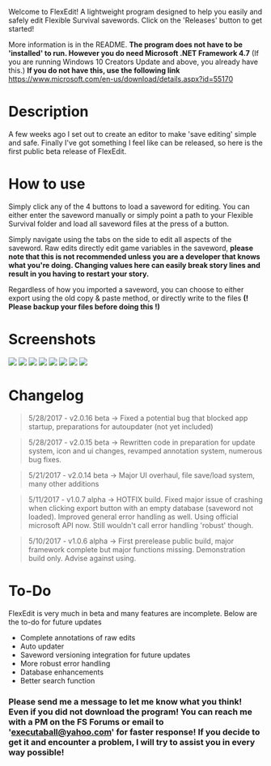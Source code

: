 Welcome to FlexEdit! A lightweight program designed to help you easily and safely edit Flexible Survival savewords. Click on the 'Releases' button to get started! 

More information is in the README. **The program does not have to be 'installed' to run. However you do need Microsoft .NET Framework 4.7** (If you are running Windows 10 Creators Update and above, you already have this.) **If you do not have this, use the following link** https://www.microsoft.com/en-us/download/details.aspx?id=55170

# [](#Description)Description
A few weeks ago I set out to create an editor to make 'save editing' simple and safe. Finally I've got something I feel like can be released, so here is the first public beta release of FlexEdit.

# [](#How_to_use)How to use
Simply click any of the 4 buttons to load a saveword for editing. You can either enter the saveword manually or simply point a path to your Flexible Survival folder and load all saveword files at the press of a button. 

Simply navigate using the tabs on the side to edit all aspects of the saveword. Raw edits directly edit game variables in the saveword, **please note that this is not recommended unless you are a developer that knows what you're doing. Changing values here can easily break story lines and result in you having to restart your story.**

Regardless of how you imported a saveword, you can choose to either export using the old copy & paste method, or directly write to the files **(! Please backup your files before doing this !)**

# [](#Screenshots)Screenshots

![](http://i.imgur.com/QBhoP4K.jpg)
![](http://i.imgur.com/pqeHWjy.jpg)
![](http://i.imgur.com/7kcEsih.jpg)
![](http://i.imgur.com/7N0Lvde.jpg)
![](http://i.imgur.com/0TVcxbm.jpg)
![](http://i.imgur.com/Vkfkbib.jpg)
![](http://i.imgur.com/AfjqT99.jpg)
![](http://i.imgur.com/uMRaY3W.jpg)

# [](#Changelog)Changelog

>5/28/2017 - v2.0.16 beta -> Fixed a potential bug that blocked app startup, preparations for autoupdater (not yet included)

>5/28/2017 - v2.0.15 beta -> Rewritten code in preparation for update system, icon and ui changes, revamped annotation system, numerous bug fixes.

>5/21/2017 - v2.0.14 beta -> Major UI overhaul, file save/load system, many other additions

>5/11/2017 - v1.0.7 alpha -> HOTFIX build. Fixed major issue of crashing when clicking export button with an empty database (saveword not loaded). Improved general error handling as well. Using official microsoft API now. Still wouldn't call error handling 'robust' though.

>5/10/2017 - v1.0.6 alpha -> First prerelease public build, major framework complete but major functions missing. Demonstration build only. Advise against using. 


# [](#To-Do)To-Do
FlexEdit is very much in beta and many features are incomplete. Below are the to-do for future updates
* Complete annotations of raw edits
* Auto updater
* Saveword versioning integration for future updates
* More robust error handling
* Database enhancements
* Better search function


### Please send me a message to let me know what you think! Even if you did not download the program! You can reach me with a PM on the FS Forums or email to 'executaball@yahoo.com' for faster response! If you decide to get it and encounter a problem, I will try to assist you in every way possible! 
